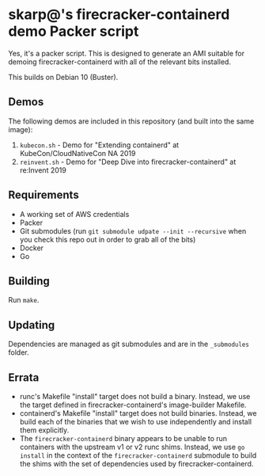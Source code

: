 # skarp@'s firecracker-containerd demo Packer script

Yes, it's a packer script.  This is designed to generate an AMI suitable for
demoing firecracker-containerd with all of the relevant bits installed.

This builds on Debian 10 (Buster).

## Demos

The following demos are included in this repository (and built into the same
image):

1. `kubecon.sh` - Demo for "Extending containerd" at KubeCon/CloudNativeCon NA
   2019
2. `reinvent.sh` - Demo for "Deep Dive into firecracker-containerd" at re:Invent
   2019

## Requirements

* A working set of AWS credentials
* Packer
* Git submodules (run `git submodule udpate --init --recursive` when you check
  this repo out in order to grab all of the bits)
* Docker
* Go

## Building

Run `make`.

## Updating

Dependencies are managed as git submodules and are in the `_submodules` folder.

## Errata

* runc's Makefile "install" target does not build a binary.  Instead, we use the
  target defined in firecracker-containerd's image-builder Makefile.
* containerd's Makefile "install" target does not build binaries.  Instead, we
  build each of the binaries that we wish to use independently and install them
  explicitly.
* The `firecracker-containerd` binary appears to be unable to run containers
  with the upstream v1 or v2 runc shims.  Instead, we use `go install` in the
  context of the `firecracker-containerd` submodule to build the shims with the
  set of dependencies used by firecracker-containerd.
